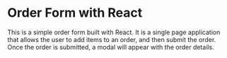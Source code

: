 # Order Form with React

This is a simple order form built with React. It is a single page application that allows the user to add items to an order, and then submit the order. Once the order is submitted, a modal will appear with the order details.
